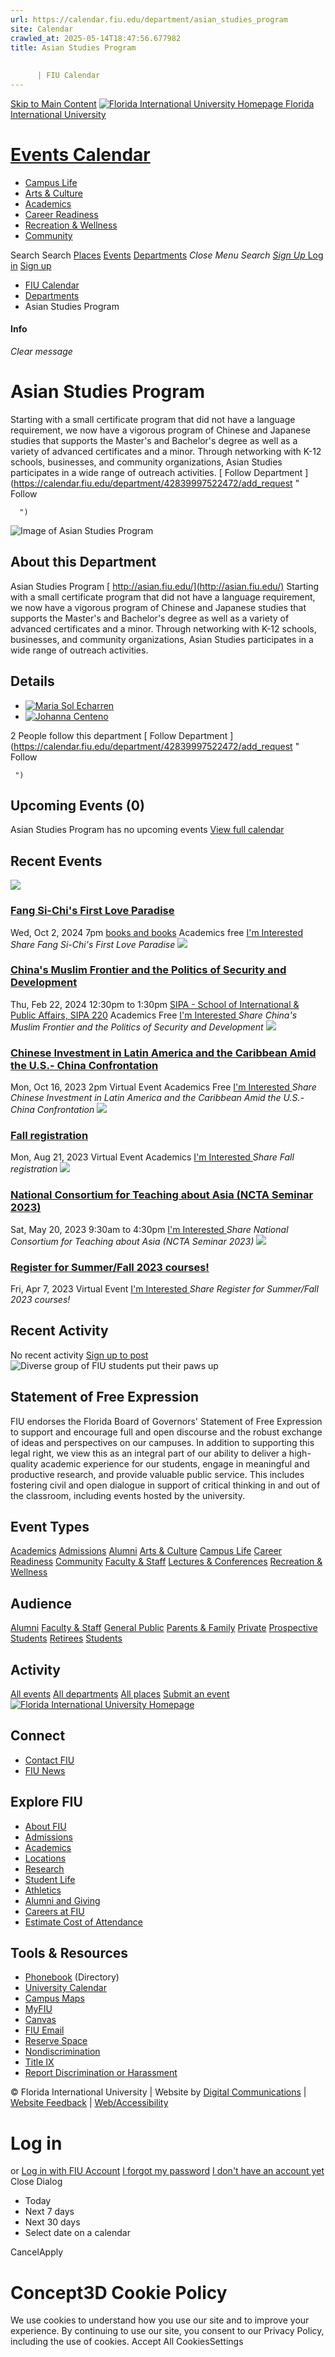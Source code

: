 ```yaml
---
url: https://calendar.fiu.edu/department/asian_studies_program
site: Calendar
crawled_at: 2025-05-14T18:47:56.677982
title: Asian Studies Program
    
    
      | FIU Calendar
---
```


[Skip to Main Content](https://calendar.fiu.edu/department/asian_studies_program#main-content)
[![Florida International University Homepage](https://digicdn.fiu.edu/core/_assets/images/logo-top.png) Florida International University](https://www.fiu.edu)
# [Events Calendar ](https://calendar.fiu.edu/)
  * [Campus Life](https://calendar.fiu.edu/calendar?event_types%5B%5D=127595)
  * [Arts & Culture](https://calendar.fiu.edu/calendar?event_types%5B%5D=127590)
  * [Academics](https://calendar.fiu.edu/calendar?event_types%5B%5D=127582)
  * [Career Readiness](https://calendar.fiu.edu/calendar?event_types%5B%5D=127584)
  * [Recreation & Wellness](https://calendar.fiu.edu/calendar?event_types%5B%5D=127603)
  * [Community](https://calendar.fiu.edu/calendar?event_types%5B%5D=127601)


Search Search
[Places](https://calendar.fiu.edu/search/places) [Events](https://calendar.fiu.edu/calendar) [Departments](https://calendar.fiu.edu/search/departments)
_Close Menu_
_Search_ [ _Sign Up_ ](https://calendar.fiu.edu/signup?school_id=234)
[Log in](https://calendar.fiu.edu/auth/shib_login?previous_url=https%3A%2F%2Fcalendar.fiu.edu%2Fdepartment%2Fasian_studies_program) [Sign up](https://calendar.fiu.edu/signup?school_id=234)
  * [FIU Calendar](https://calendar.fiu.edu/)
  * [Departments](https://calendar.fiu.edu/browse/departments)
  * Asian Studies Program


#### Info
_Clear message_
# Asian Studies Program
Starting with a small certificate program that did not have a language requirement, we now have a vigorous program of Chinese and Japanese studies that supports the Master's and Bachelor's degree as well as a variety of advanced certificates and a minor. Through networking with K-12 schools, businesses, and community organizations, Asian Studies participates in a wide range of outreach activities.
[ Follow Department ](https://calendar.fiu.edu/department/42839997522472/add_request "
       Follow
       
      ")
![Image of Asian Studies Program](https://localist-images.azureedge.net/photos/624058/card/6f3567bdf86c604e2edfd1647e49fb40d47088d6.jpg)
## About this Department
Asian Studies Program
[ http://asian.fiu.edu/](http://asian.fiu.edu/)
Starting with a small certificate program that did not have a language requirement, we now have a vigorous program of Chinese and Japanese studies that supports the Master's and Bachelor's degree as well as a variety of advanced certificates and a minor. Through networking with K-12 schools, businesses, and community organizations, Asian Studies participates in a wide range of outreach activities.
## Details
  * [![Maria Sol Echarren](https://localist-images.azureedge.net/photos/664326/small/7eb1b843932ccca9c16245cc99f64d88370c9c69.jpg)](https://calendar.fiu.edu/mecharre_445)
  * [![Johanna Centeno](https://localist-images.azureedge.net/photos/664326/small/7eb1b843932ccca9c16245cc99f64d88370c9c69.jpg)](https://calendar.fiu.edu/jcent043_205)


2 People follow this department
[ Follow Department ](https://calendar.fiu.edu/department/42839997522472/add_request "
      Follow
      
     ")
## Upcoming Events (0)
Asian Studies Program has no upcoming events
[View full calendar](https://calendar.fiu.edu/department/asian_studies_program/calendar)
## Recent Events
[ ![](https://localist-images.azureedge.net/photos/47480496197109/card/47340e1c1c2f8c34ff8e21afed974e5344cad5af.jpg) ](https://calendar.fiu.edu/event/fang-si-chis-first-love-paradise-5638)
### [Fang Si-Chi's First Love Paradise](https://calendar.fiu.edu/event/fang-si-chis-first-love-paradise-5638)
Wed, Oct 2, 2024 7pm 
[ books and books](https://calendar.fiu.edu/event/fang-si-chis-first-love-paradise-5638)
Academics
free
[ I'm Interested ](https://calendar.fiu.edu/event/47480548507732/confirm?instance_id=47480548508757&return=https%3A%2F%2Fcalendar.fiu.edu%2Fdepartment%2Fasian_studies_program)
_Share Fang Si-Chi's First Love Paradise_
[ ![](https://localist-images.azureedge.net/photos/45570049140591/card/961125362eca03e89e64295086cbaba1ef83ea61.jpg) ](https://calendar.fiu.edu/event/chinas_muslim_frontier_and_the_politics_of_security_and_development)
### [China's Muslim Frontier and the Politics of Security and Development](https://calendar.fiu.edu/event/chinas_muslim_frontier_and_the_politics_of_security_and_development)
Thu, Feb 22, 2024 12:30pm to 1:30pm 
[ SIPA - School of International & Public Affairs, SIPA 220](https://calendar.fiu.edu/sipa)
Academics
Free
[ I'm Interested ](https://calendar.fiu.edu/event/45570048971619/confirm?instance_id=45570048973668&return=https%3A%2F%2Fcalendar.fiu.edu%2Fdepartment%2Fasian_studies_program)
_Share China's Muslim Frontier and the Politics of Security and Development_
[ ![](https://localist-images.azureedge.net/photos/44508035615226/card/8b0761ad13abb711161530d1ce1e93f915c1a83f.jpg) ](https://calendar.fiu.edu/event/chinese_investment_in_latin_america_and_the_caribbean_amid_the_us-_china_confrontation)
### [Chinese Investment in Latin America and the Caribbean Amid the U.S.- China Confrontation](https://calendar.fiu.edu/event/chinese_investment_in_latin_america_and_the_caribbean_amid_the_us-_china_confrontation)
Mon, Oct 16, 2023 2pm 
Virtual Event 
Academics
Free
[ I'm Interested ](https://calendar.fiu.edu/event/44508035483118/confirm?instance_id=44508035495407&return=https%3A%2F%2Fcalendar.fiu.edu%2Fdepartment%2Fasian_studies_program)
_Share Chinese Investment in Latin America and the Caribbean Amid the U.S.- China Confrontation_
[ ![](https://localist-images.azureedge.net/photos/624058/card/6f3567bdf86c604e2edfd1647e49fb40d47088d6.jpg) ](https://calendar.fiu.edu/event/fall_registration)
### [Fall registration ](https://calendar.fiu.edu/event/fall_registration)
Mon, Aug 21, 2023 
Virtual Event 
Academics
[ I'm Interested ](https://calendar.fiu.edu/event/43358345010505/confirm?instance_id=43358345020746&return=https%3A%2F%2Fcalendar.fiu.edu%2Fdepartment%2Fasian_studies_program)
_Share Fall registration_
[ ![](https://localist-images.azureedge.net/photos/624058/card/6f3567bdf86c604e2edfd1647e49fb40d47088d6.jpg) ](https://calendar.fiu.edu/event/national_consortium_for_teaching_about_asia_ncta_seminar_2023)
### [National Consortium for Teaching about Asia (NCTA Seminar 2023)](https://calendar.fiu.edu/event/national_consortium_for_teaching_about_asia_ncta_seminar_2023)
Sat, May 20, 2023 9:30am to 4:30pm 
[ I'm Interested ](https://calendar.fiu.edu/event/42897619040879/confirm?instance_id=42897619050096&return=https%3A%2F%2Fcalendar.fiu.edu%2Fdepartment%2Fasian_studies_program)
_Share National Consortium for Teaching about Asia (NCTA Seminar 2023)_
[ ![](https://localist-images.azureedge.net/photos/624058/card/6f3567bdf86c604e2edfd1647e49fb40d47088d6.jpg) ](https://calendar.fiu.edu/event/register_for_summerfall_2023_courses)
### [Register for Summer/Fall 2023 courses!](https://calendar.fiu.edu/event/register_for_summerfall_2023_courses)
Fri, Apr 7, 2023 
Virtual Event 
[ I'm Interested ](https://calendar.fiu.edu/event/42897602208523/confirm?instance_id=42897602217740&return=https%3A%2F%2Fcalendar.fiu.edu%2Fdepartment%2Fasian_studies_program)
_Share Register for Summer/Fall 2023 courses!_
## Recent Activity
No recent activity
[Sign up to post](https://calendar.fiu.edu/auth/shib_login?previous_url=https%3A%2F%2Fcalendar.fiu.edu%2Fdepartment%2Fasian_studies_program)
![Diverse group of FIU students put their paws up](https://www.fiu.edu/_assets/images/thumbnail-students-paw.jpg)
## Statement of Free Expression
FIU endorses the Florida Board of Governors' Statement of Free Expression to support and encourage full and open discourse and the robust exchange of ideas and perspectives on our campuses. In addition to supporting this legal right, we view this as an integral part of our ability to deliver a high-quality academic experience for our students, engage in meaningful and productive research, and provide valuable public service. This includes fostering civil and open dialogue in support of critical thinking in and out of the classroom, including events hosted by the university.
## Event Types
[Academics](https://calendar.fiu.edu/calendar?event_types%5B%5D=127582)
[Admissions](https://calendar.fiu.edu/calendar?event_types%5B%5D=127583)
[Alumni](https://calendar.fiu.edu/calendar?event_types%5B%5D=127589)
[Arts & Culture](https://calendar.fiu.edu/calendar?event_types%5B%5D=127590)
[Campus Life](https://calendar.fiu.edu/calendar?event_types%5B%5D=127595)
[Career Readiness](https://calendar.fiu.edu/calendar?event_types%5B%5D=127584)
[Community](https://calendar.fiu.edu/calendar?event_types%5B%5D=127601)
[Faculty & Staff](https://calendar.fiu.edu/calendar?event_types%5B%5D=127602)
[Lectures & Conferences](https://calendar.fiu.edu/calendar?event_types%5B%5D=127587)
[Recreation & Wellness](https://calendar.fiu.edu/calendar?event_types%5B%5D=127603)
## Audience
[Alumni](https://calendar.fiu.edu/calendar?event_types%5B%5D=121721)
[Faculty & Staff](https://calendar.fiu.edu/calendar?event_types%5B%5D=121720)
[General Public](https://calendar.fiu.edu/calendar?event_types%5B%5D=121722)
[Parents & Family](https://calendar.fiu.edu/calendar?event_types%5B%5D=36918157286658)
[Private](https://calendar.fiu.edu/calendar?event_types%5B%5D=129753)
[Prospective Students](https://calendar.fiu.edu/calendar?event_types%5B%5D=121723)
[Retirees](https://calendar.fiu.edu/calendar?event_types%5B%5D=37290279036119)
[Students](https://calendar.fiu.edu/calendar?event_types%5B%5D=121719)
## Activity
[All events](https://calendar.fiu.edu/department/asian_studies_program/calendar)
[All departments](https://calendar.fiu.edu/search/departments)
[All places](https://calendar.fiu.edu/browse/places)
[Submit an event](https://calendar.fiu.edu/admin/events/new/basic-information)
[ ![Florida International University Homepage](https://digicdn.fiu.edu/core/_assets/images/footer-logo.svg) ](https://www.fiu.edu/)
## Connect
  * [Contact FIU](https://www.fiu.edu/about/contact-us/index.html)
  * [FIU News](https://news.fiu.edu/)


## Explore FIU
  * [About FIU](https://www.fiu.edu/about/index.html)
  * [Admissions](https://www.fiu.edu/admissions/index.html)
  * [Academics](https://www.fiu.edu/academics/index.html)
  * [Locations](https://www.fiu.edu/locations/index.html)
  * [Research](https://www.fiu.edu/research/index.html)
  * [Student Life](https://www.fiu.edu/student-life/index.html)
  * [Athletics](https://www.fiu.edu/athletics/index.html)
  * [Alumni and Giving](https://www.fiu.edu/alumni-and-giving/index.html)
  * [Careers at FIU](https://hr.fiu.edu/careers/)
  * [Estimate Cost of Attendance](https://onestop.fiu.edu/finances/estimate-your-costs/)


## Tools & Resources
  * [Phonebook](https://phonebook.fiu.edu) (Directory)
  * [University Calendar](https://calendar.fiu.edu/)
  * [Campus Maps](https://campusmaps.fiu.edu/)
  * [MyFIU](https://my.fiu.edu/)
  * [Canvas](https://canvas.fiu.edu)
  * [FIU Email](http://mail.fiu.edu/)
  * [Reserve Space](https://reservespace.fiu.edu/make-reservation/)
  * [Nondiscrimination](https://ace.fiu.edu/civil-rights-and-accessibility/harassment-and-discrimination/)
  * [Title IX](https://ace.fiu.edu/title-ix/)
  * [Report Discrimination or Harassment](https://report.fiu.edu/)


© Florida International University  | Website by [Digital Communications](https://stratcomm.fiu.edu/digital-print/websites/) | [Website Feedback](https://webforms.fiu.edu/view.php?id=370774&element_5=https://calendar.fiu.edu/https://calendar.fiu.edu/) | [Web/Accessibility](https://accessibility.fiu.edu/)
# Log in
or
[Log in with FIU Account](https://calendar.fiu.edu/auth/shib_login?previous_url=https%3A%2F%2Fcalendar.fiu.edu%2Fdepartment%2Fasian_studies_program)
[I forgot my password](https://calendar.fiu.edu/auth/forgot) [I don't have an account yet](https://calendar.fiu.edu/signup?school_id=234)
Close Dialog
  * Today
  * Next 7 days
  * Next 30 days
  * Select date on a calendar


CancelApply
# Concept3D Cookie Policy
We use cookies to understand how you use our site and to improve your experience. By continuing to use our site, you consent to our Privacy Policy, including the use of cookies. 
Accept All CookiesSettings
